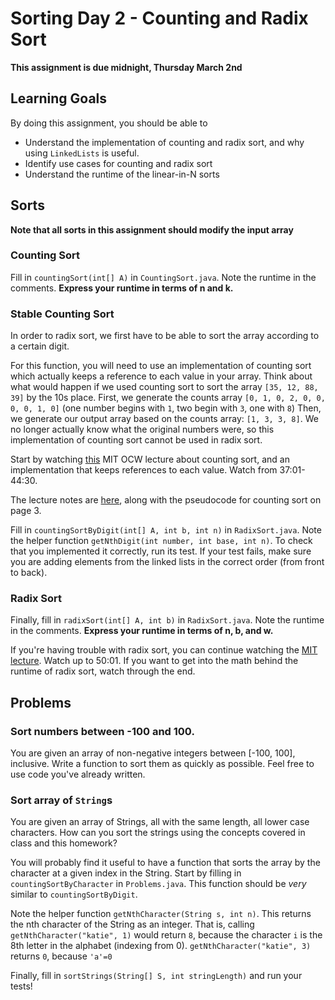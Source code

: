 # Sorting Day 2 - Counting and Radix Sort

**This assignment is due midnight, Thursday March 2nd**

## Learning Goals

By doing this assignment, you should be able to

* Understand the implementation of counting and radix sort, and why using `LinkedLists` is useful.
* Identify use cases for counting and radix sort
* Understand the runtime of the linear-in-N sorts

## Sorts

**Note that all sorts in this assignment should modify the input array**

### Counting Sort

Fill in `countingSort(int[] A)` in `CountingSort.java`. Note the runtime in the comments. **Express your runtime in terms of n and k.**

### Stable Counting Sort

In order to radix sort, we first have to be able to sort the array according to a certain digit.

For this function, you will need to use an implementation of counting sort which actually keeps a reference to each value in your array. Think about what would happen if we used counting sort to sort the array `[35, 12, 88, 39]` by the 10s place. First, we generate the counts array `[0, 1, 0, 2, 0, 0, 0, 0, 1, 0]` (one number begins with `1`, two begin with `3`, one with `8`) Then, we generate our output array based on the counts array: `[1, 3, 3, 8]`. We no longer actually know what the original numbers were, so this implementation of counting sort cannot be used in radix sort.

Start by watching [this](https://youtu.be/Nz1KZXbghj8?t=37m1s) MIT OCW lecture about counting sort, and an implementation that keeps references to each value. Watch from 37:01-44:30.

The lecture notes are [here](https://drive.google.com/open?id=0B_K4P69ad_l_TTNDUFM1QzA3OFk), along with the pseudocode for counting sort on page 3.

Fill in `countingSortByDigit(int[] A, int b, int n)` in `RadixSort.java`. Note the helper function `getNthDigit(int number, int base, int n)`. To check that you implemented it correctly, run its test. If your test fails, make sure you are adding elements from the linked lists in the correct order (from front to back).

### Radix Sort

Finally, fill in `radixSort(int[] A, int b)` in `RadixSort.java`. Note the runtime in the comments. **Express your runtime in terms of n, b, and w.**

If you're having trouble with radix sort, you can continue watching the [MIT lecture](https://youtu.be/Nz1KZXbghj8?t=44m30s). Watch up to 50:01. If you want to get into the math behind the runtime of radix sort, watch through the end.

## Problems

### Sort numbers between -100 and 100.

You are given an array of non-negative integers between [-100, 100], inclusive. Write a function to sort them as quickly as possible. Feel free to use code you've already written.

### Sort array of `String`s

You are given an array of Strings, all with the same length, all lower case characters. How can you sort the strings using the concepts covered in class and this homework?

You will probably find it useful to have a function that sorts the array by the character at a given index in the String. Start by filling in `countingSortByCharacter` in `Problems.java`. This function should be *very* similar to `countingSortByDigit`.

Note the helper function `getNthCharacter(String s, int n)`. This returns the nth character of the String as an integer. That is, calling `getNthCharacter("katie", 1)` would return `8`, because the character `i` is the 8th letter in the alphabet (indexing from 0). `getNthCharacter("katie", 3)` returns `0`, because `'a'=0`

Finally, fill in `sortStrings(String[] S, int stringLength)` and run your tests!

